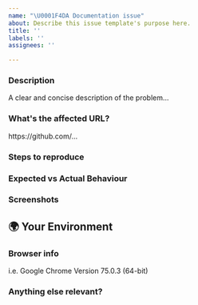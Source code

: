 ```yaml
---
name: "\U0001F4DA Documentation issue"
about: Describe this issue template's purpose here.
title: ''
labels: ''
assignees: ''

---
```


<!--

Hello!

Please make sure that you search open and closed issues before submitting a new one.
Existing issues often contain information about workarounds, resolution, or progress updates.

-->


### Description

<!-- ✍️edit:--> A clear and concise description of the problem...


### What's the affected URL?
<!-- ✍️edit:--> https://github.com/...

### Steps to reproduce
<!-- If applicable please list the steps to take to reproduce the issue -->
<!-- ✍️edit:-->

### Expected vs Actual Behaviour
<!-- If applicable please describe the difference between the expected and actual behaviour after following the reproduction steps. -->
<!-- ✍️edit:-->


### Screenshots
<!-- Often a screenshot can help to capture the issue better than a long description. -->
<!-- ✍️upload a screenshot:-->


## 🌍  Your Environment

### Browser info
<!-- ✍️ --> i.e. Google Chrome Version 75.0.3 (64-bit)

### Anything else relevant?
<!-- ✍️Please provide additional info if necessary. -->
